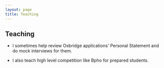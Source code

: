```yaml
---
layout: page
title: Teaching
---
```


## Teaching

- I sometimes help review Oxbridge applications' Personal Statement and do mock interviews for them.

- I also teach high level competition like Bpho for prepared students.
